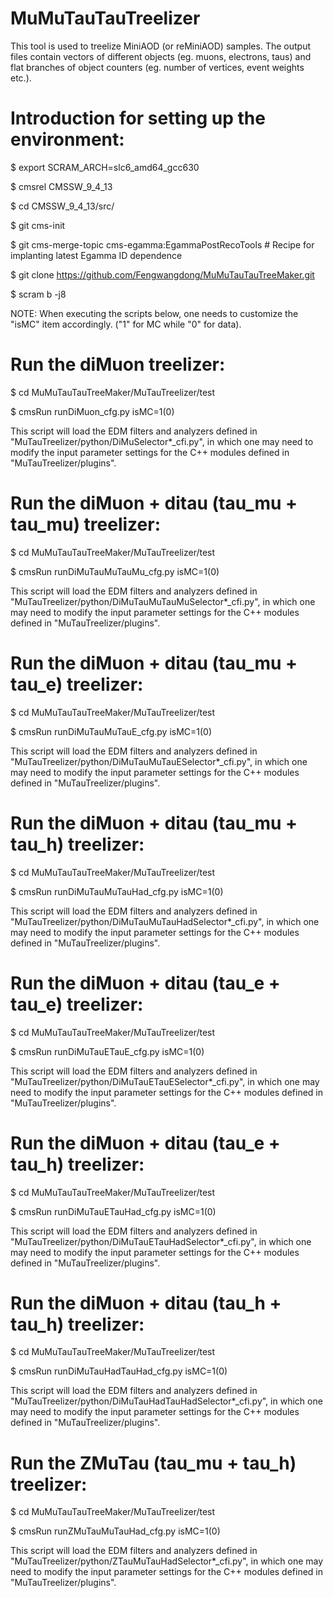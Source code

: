 # MuMuTauTauTreelizerThis tool is used to treelize MiniAOD (or reMiniAOD) samples. The output files contain vectors of different objects (eg. muons, electrons, taus) and flat branches of object counters (eg. number of vertices, event weights etc.).# Introduction for setting up the environment:$ export SCRAM_ARCH=slc6_amd64_gcc630$ cmsrel CMSSW_9_4_13$ cd CMSSW_9_4_13/src/$ git cms-init$ git cms-merge-topic cms-egamma:EgammaPostRecoTools # Recipe for implanting latest Egamma ID dependence$ git clone https://github.com/Fengwangdong/MuMuTauTauTreeMaker.git$ scram b -j8NOTE: When executing the scripts below, one needs to customize the "isMC" item accordingly. ("1" for MC while "0" for data). # Run the diMuon treelizer:$ cd MuMuTauTauTreeMaker/MuTauTreelizer/test$ cmsRun runDiMuon_cfg.py isMC=1(0)This script will load the EDM filters and analyzers defined in "MuTauTreelizer/python/DiMuSelector*_cfi.py", in which one may need to modify the input parameter settings for the C++ modules defined in "MuTauTreelizer/plugins".# Run the diMuon + ditau (tau_mu + tau_mu) treelizer:$ cd MuMuTauTauTreeMaker/MuTauTreelizer/test$ cmsRun runDiMuTauMuTauMu_cfg.py isMC=1(0)This script will load the EDM filters and analyzers defined in "MuTauTreelizer/python/DiMuTauMuTauMuSelector*_cfi.py", in which one may need to modify the input parameter settings for the C++ modules defined in "MuTauTreelizer/plugins".# Run the diMuon + ditau (tau_mu + tau_e) treelizer:$ cd MuMuTauTauTreeMaker/MuTauTreelizer/test$ cmsRun runDiMuTauMuTauE_cfg.py isMC=1(0)This script will load the EDM filters and analyzers defined in "MuTauTreelizer/python/DiMuTauMuTauESelector*_cfi.py", in which one may need to modify the input parameter settings for the C++ modules defined in "MuTauTreelizer/plugins".# Run the diMuon + ditau (tau_mu + tau_h) treelizer:$ cd MuMuTauTauTreeMaker/MuTauTreelizer/test$ cmsRun runDiMuTauMuTauHad_cfg.py isMC=1(0)This script will load the EDM filters and analyzers defined in "MuTauTreelizer/python/DiMuTauMuTauHadSelector*_cfi.py", in which one may need to modify the input parameter settings for the C++ modules defined in "MuTauTreelizer/plugins".# Run the diMuon + ditau (tau_e + tau_e) treelizer:$ cd MuMuTauTauTreeMaker/MuTauTreelizer/test$ cmsRun runDiMuTauETauE_cfg.py isMC=1(0)This script will load the EDM filters and analyzers defined in "MuTauTreelizer/python/DiMuTauETauESelector*_cfi.py", in which one may need to modify the input parameter settings for the C++ modules defined in "MuTauTreelizer/plugins".# Run the diMuon + ditau (tau_e + tau_h) treelizer:$ cd MuMuTauTauTreeMaker/MuTauTreelizer/test$ cmsRun runDiMuTauETauHad_cfg.py isMC=1(0)This script will load the EDM filters and analyzers defined in "MuTauTreelizer/python/DiMuTauETauHadSelector*_cfi.py", in which one may need to modify the input parameter settings for the C++ modules defined in "MuTauTreelizer/plugins".# Run the diMuon + ditau (tau_h + tau_h) treelizer:$ cd MuMuTauTauTreeMaker/MuTauTreelizer/test$ cmsRun runDiMuTauHadTauHad_cfg.py isMC=1(0)This script will load the EDM filters and analyzers defined in "MuTauTreelizer/python/DiMuTauHadTauHadSelector*_cfi.py", in which one may need to modify the input parameter settings for the C++ modules defined in "MuTauTreelizer/plugins".# Run the ZMuTau (tau_mu + tau_h) treelizer:$ cd MuMuTauTauTreeMaker/MuTauTreelizer/test$ cmsRun runZMuTauMuTauHad_cfg.py isMC=1(0)This script will load the EDM filters and analyzers defined in "MuTauTreelizer/python/ZTauMuTauHadSelector*_cfi.py", in which one may need to modify the input parameter settings for the C++ modules defined in "MuTauTreelizer/plugins".